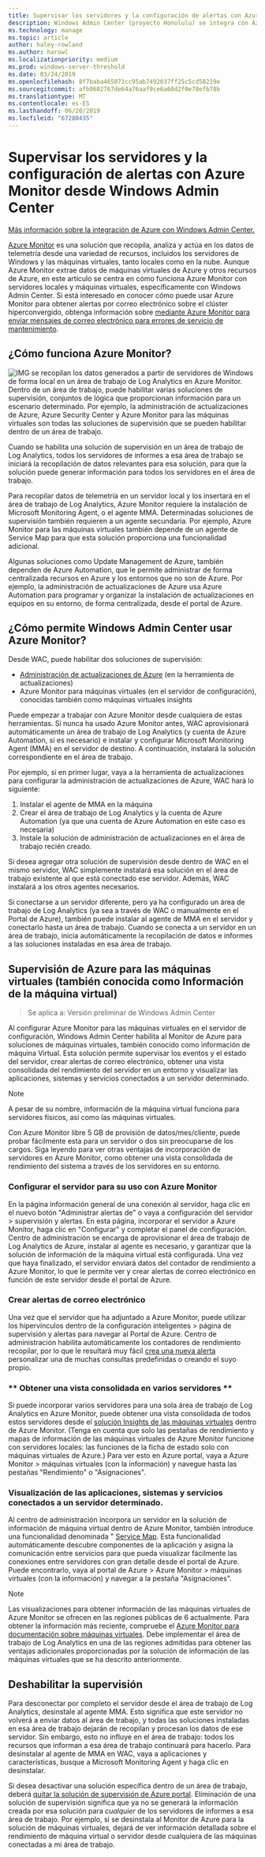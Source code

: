 ```yaml
---
title: Supervisar los servidores y la configuración de alertas con Azure Monitor desde Windows Admin Center
description: Windows Admin Center (proyecto Honolulu) se integra con Azure Monitor
ms.technology: manage
ms.topic: article
author: haley-rowland
ms.author: harowl
ms.localizationpriority: medium
ms.prod: windows-server-threshold
ms.date: 03/24/2019
ms.openlocfilehash: 8f7baba465071cc95ab7492037ff25c5cd58219e
ms.sourcegitcommit: afb0602767de64a76aaf9ce6a60d2f0e78efb78b
ms.translationtype: MT
ms.contentlocale: es-ES
ms.lasthandoff: 06/20/2019
ms.locfileid: "67280435"
---
```

# <a name="monitor-servers-and-configure-alerts-with-azure-monitor-from-windows-admin-center"></a>Supervisar los servidores y la configuración de alertas con Azure Monitor desde Windows Admin Center

[Más información sobre la integración de Azure con Windows Admin Center.](../plan/azure-integration-options.md)

[Azure Monitor](https://docs.microsoft.com/azure/azure-monitor/overview) es una solución que recopila, analiza y actúa en los datos de telemetría desde una variedad de recursos, incluidos los servidores de Windows y las máquinas virtuales, tanto locales como en la nube. Aunque Azure Monitor extrae datos de máquinas virtuales de Azure y otros recursos de Azure, en este artículo se centra en cómo funciona Azure Monitor con servidores locales y máquinas virtuales, específicamente con Windows Admin Center. Si está interesado en conocer cómo puede usar Azure Monitor para obtener alertas por correo electrónico sobre el clúster hiperconvergido, obtenga información sobre [mediante Azure Monitor para enviar mensajes de correo electrónico para errores de servicio de mantenimiento](https://docs.microsoft.com/windows-server/storage/storage-spaces/configure-azure-monitor).

## <a name="how-does-azure-monitor-work"></a>¿Cómo funciona Azure Monitor?
![IMG](../media/azure-monitor-diagram.png) se recopilan los datos generados a partir de servidores de Windows de forma local en un área de trabajo de Log Analytics en Azure Monitor. Dentro de un área de trabajo, puede habilitar varias soluciones de supervisión, conjuntos de lógica que proporcionan información para un escenario determinado. Por ejemplo, la administración de actualizaciones de Azure, Azure Security Center y Azure Monitor para las máquinas virtuales son todas las soluciones de supervisión que se pueden habilitar dentro de un área de trabajo. 

Cuando se habilita una solución de supervisión en un área de trabajo de Log Analytics, todos los servidores de informes a esa área de trabajo se iniciará la recopilación de datos relevantes para esa solución, para que la solución puede generar información para todos los servidores en el área de trabajo. 

Para recopilar datos de telemetría en un servidor local y los insertará en el área de trabajo de Log Analytics, Azure Monitor requiere la instalación de Microsoft Monitoring Agent, o el agente MMA. Determinadas soluciones de supervisión también requieren a un agente secundaria. Por ejemplo, Azure Monitor para las máquinas virtuales también depende de un agente de Service Map para que esta solución proporciona una funcionalidad adicional. 

Algunas soluciones como Update Management de Azure, también dependen de Azure Automation, que le permite administrar de forma centralizada recursos en Azure y los entornos que no son de Azure. Por ejemplo, la administración de actualizaciones de Azure usa Azure Automation para programar y organizar la instalación de actualizaciones en equipos en su entorno, de forma centralizada, desde el portal de Azure.


## <a name="how-does-windows-admin-center-enable-you-to-use-azure-monitor"></a>¿Cómo permite Windows Admin Center usar Azure Monitor?

Desde WAC, puede habilitar dos soluciones de supervisión:

- [Administración de actualizaciones de Azure](azure-update-management.md) (en la herramienta de actualizaciones)
- Azure Monitor para máquinas virtuales (en el servidor de configuración), conocidas también como máquinas virtuales insights

Puede empezar a trabajar con Azure Monitor desde cualquiera de estas herramientas. Si nunca ha usado Azure Monitor antes, WAC aprovisionará automáticamente un área de trabajo de Log Analytics (y cuenta de Azure Automation, si es necesario) e instalar y configurar Microsoft Monitoring Agent (MMA) en el servidor de destino. A continuación, instalará la solución correspondiente en el área de trabajo. 

Por ejemplo, si en primer lugar, vaya a la herramienta de actualizaciones para configurar la administración de actualizaciones de Azure, WAC hará lo siguiente:

1. Instalar el agente de MMA en la máquina
2. Crear el área de trabajo de Log Analytics y la cuenta de Azure Automation (ya que una cuenta de Azure Automation en este caso es necesaria)
3. Instale la solución de administración de actualizaciones en el área de trabajo recién creado.

Si desea agregar otra solución de supervisión desde dentro de WAC en el mismo servidor, WAC simplemente instalará esa solución en el área de trabajo existente al que está conectado ese servidor. Además, WAC instalará a los otros agentes necesarios.

Si conectarse a un servidor diferente, pero ya ha configurado un área de trabajo de Log Analytics (ya sea a través de WAC o manualmente en el Portal de Azure), también puede instalar al agente de MMA en el servidor y conectarlo hasta un área de trabajo. Cuando se conecta a un servidor en un área de trabajo, inicia automáticamente la recopilación de datos e informes a las soluciones instaladas en esa área de trabajo.

## <a name="azure-monitor-for-virtual-machines-aka-virtual-machine-insights"></a>Supervisión de Azure para las máquinas virtuales (también conocida como Información de la máquina virtual)
>Se aplica a: Versión preliminar de Windows Admin Center

Al configurar Azure Monitor para las máquinas virtuales en el servidor de configuración, Windows Admin Center habilita al Monitor de Azure para soluciones de máquinas virtuales, también conocido como información de máquina Virtual. Esta solución permite supervisar los eventos y el estado del servidor, crear alertas de correo electrónico, obtener una vista consolidada del rendimiento del servidor en un entorno y visualizar las aplicaciones, sistemas y servicios conectados a un servidor determinado.

> [!NOTE]
> A pesar de su nombre, información de la máquina virtual funciona para servidores físicos, así como las máquinas virtuales.

Con Azure Monitor libre 5 GB de provisión de datos/mes/cliente, puede probar fácilmente esta para un servidor o dos sin preocuparse de los cargos. Siga leyendo para ver otras ventajas de incorporación de servidores en Azure Monitor, como obtener una vista consolidada de rendimiento del sistema a través de los servidores en su entorno.

### <a name="set-up-your-server-for-use-with-azure-monitor"></a>**Configurar el servidor para su uso con Azure Monitor**

En la página información general de una conexión al servidor, haga clic en el nuevo botón "Administrar alertas de" o vaya a configuración del servidor > supervisión y alertas. En esta página, incorporar el servidor a Azure Monitor, haga clic en "Configurar" y completar el panel de configuración. Centro de administración se encarga de aprovisionar el área de trabajo de Log Analytics de Azure, instalar al agente es necesario, y garantizar que la solución de información de la máquina virtual está configurada. Una vez que haya finalizado, el servidor enviará datos del contador de rendimiento a Azure Monitor, lo que le permite ver y crear alertas de correo electrónico en función de este servidor desde el portal de Azure.

### <a name="create-email-alerts"></a>**Crear alertas de correo electrónico**

Una vez que el servidor que ha adjuntado a Azure Monitor, puede utilizar los hipervínculos dentro de la configuración inteligentes > página de supervisión y alertas para navegar al Portal de Azure. Centro de administración habilita automáticamente los contadores de rendimiento recopilar, por lo que le resultará muy fácil [crea una nueva alerta](https://docs.microsoft.com/azure/azure-monitor/platform/alerts-log) personalizar una de muchas consultas predefinidas o creando el suyo propio.

### <a name="get-a-consolidated-view-across-multiple-servers-"></a>** Obtener una vista consolidada en varios servidores **

Si puede incorporar varios servidores para una sola área de trabajo de Log Analytics en Azure Monitor, puede obtener una vista consolidada de todos estos servidores desde el [solución Insights de las máquinas virtuales](https://docs.microsoft.com/azure/azure-monitor/insights/vminsights-overview) dentro de Azure Monitor.  (Tenga en cuenta que solo las pestañas de rendimiento y mapas de información de las máquinas virtuales de Azure Monitor funcione con servidores locales: las funciones de la ficha de estado solo con máquinas virtuales de Azure.) Para ver esto en Azure portal, vaya a Azure Monitor > máquinas virtuales (con la información) y navegue hasta las pestañas "Rendimiento" o "Asignaciones".

### <a name="visualize-apps-systems-and-services-connected-to-a-given-server"></a>**Visualización de las aplicaciones, sistemas y servicios conectados a un servidor determinado.**

Al centro de administración incorpora un servidor en la solución de información de máquina virtual dentro de Azure Monitor, también introduce una funcionalidad denominada " [Service Map](https://docs.microsoft.com/azure/azure-monitor/insights/service-map). Esta funcionalidad automáticamente descubre componentes de la aplicación y asigna la comunicación entre servicios para que pueda visualizar fácilmente las conexiones entre servidores con gran detalle desde el portal de Azure. Puede encontrarlo, vaya al portal de Azure > Azure Monitor > máquinas virtuales (con la información) y navegar a la pestaña "Asignaciones".

> [!NOTE]
> Las visualizaciones para obtener información de las máquinas virtuales de Azure Monitor se ofrecen en las regiones públicas de 6 actualmente.  Para obtener la información más reciente, compruebe el [Azure Monitor para documentación sobre máquinas virtuales](https://docs.microsoft.com/azure/azure-monitor/insights/vminsights-onboard#log-analytics).  Debe implementar el área de trabajo de Log Analytics en una de las regiones admitidas para obtener las ventajas adicionales proporcionadas por la solución de información de las máquinas virtuales que se ha descrito anteriormente.

## <a name="disabling-monitoring"></a>Deshabilitar la supervisión

Para desconectar por completo el servidor desde el área de trabajo de Log Analytics, desinstale al agente MMA. Esto significa que este servidor no volverá a enviar datos al área de trabajo, y todas las soluciones instaladas en esa área de trabajo dejarán de recopilan y procesan los datos de ese servidor. Sin embargo, esto no influye en el área de trabajo: todos los recursos que informan a esa área de trabajo continuará para hacerlo. Para desinstalar al agente de MMA en WAC, vaya a aplicaciones y características, busque a Microsoft Monitoring Agent y haga clic en desinstalar.

Si desea desactivar una solución específica dentro de un área de trabajo, deberá [quitar la solución de supervisión de Azure portal](https://docs.microsoft.com/azure/azure-monitor/insights/solutions#remove-a-management-solution). Eliminación de una solución de supervisión significa que ya no se generará la información creada por esa solución para _cualquier_ de los servidores de informes a esa área de trabajo. Por ejemplo, si se desinstala al Monitor de Azure para la solución de máquinas virtuales, dejará de ver información detallada sobre el rendimiento de máquina virtual o servidor desde cualquiera de las máquinas conectadas a mi área de trabajo.